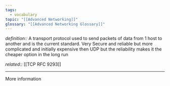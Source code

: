```yaml
---
tags:
  - vocabulary
topic: "[[Advanced Networking]]"
glossary: "[[Advanced Networking Glossary]]"
---
```

*definition::*   A transport protocol used to send packets of data from 1 host to another and is the current standard. Very Secure and reliable but more complicated and initially expensive then UDP but the reliability makes it the cheaper option in the long run

*related::* [[TCP RFC 9293]]


---

More information